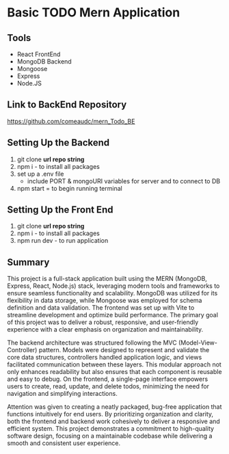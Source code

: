 # Basic TODO Mern Application

## Tools
- React FrontEnd
- MongoDB Backend
- Mongoose
- Express
- Node.JS

## Link to BackEnd Repository
https://github.com/comeaudc/mern_Todo_BE

## Setting Up the Backend
1. git clone **url repo string**
2. npm i - to install all packages
3. set up a .env file
    - include PORT & mongoURI variables for server and to connect to DB
4. npm start = to begin running terminal

## Setting Up the Front End
1. git clone **url repo string**
2. npm i - to install all packages
3. npm run dev - to run application

## Summary

This project is a full-stack application built using the MERN (MongoDB, Express, React, Node.js) stack, leveraging modern tools and frameworks to ensure seamless functionality and scalability. MongoDB was utilized for its flexibility in data storage, while Mongoose was employed for schema definition and data validation. The frontend was set up with Vite to streamline development and optimize build performance. The primary goal of this project was to deliver a robust, responsive, and user-friendly experience with a clear emphasis on organization and maintainability.

The backend architecture was structured following the MVC (Model-View-Controller) pattern. Models were designed to represent and validate the core data structures, controllers handled application logic, and views facilitated communication between these layers. This modular approach not only enhances readability but also ensures that each component is reusable and easy to debug. On the frontend, a single-page interface empowers users to create, read, update, and delete todos, minimizing the need for navigation and simplifying interactions.

Attention was given to creating a neatly packaged, bug-free application that functions intuitively for end users. By prioritizing organization and clarity, both the frontend and backend work cohesively to deliver a responsive and efficient system. This project demonstrates a commitment to high-quality software design, focusing on a maintainable codebase while delivering a smooth and consistent user experience.

